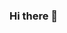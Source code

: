 ### Hi there 👋

<!--
**vicentimanabia/vicentimanabia** is a ✨ _special_ ✨ repository because its `README.md` (this file) appears on your GitHub profile.

